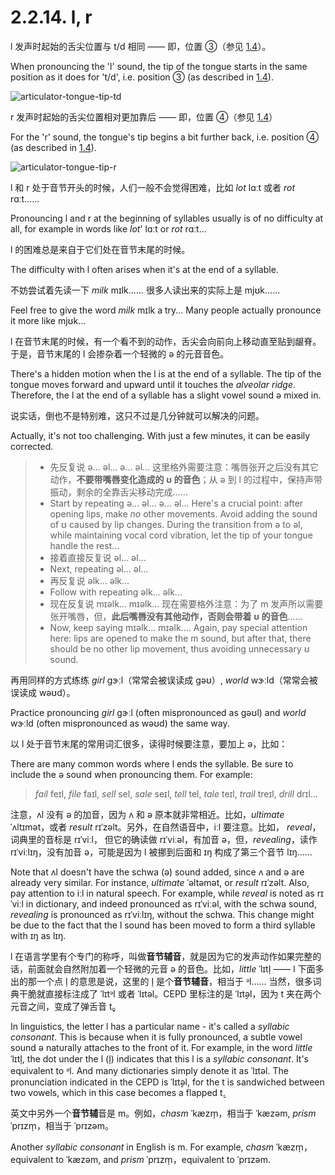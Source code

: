 # 2.2.14. <span class="pho">l</span>, <span class="pho">r</span>

<span class="pho">l</span> 发声时起始的舌尖位置与 <span class="pho">t/d</span> 相同 —— 即，位置 ③（参见 [1.4](1.4-articulators)）。

When pronouncing the 'l' sound, the tip of the tongue starts in the same position as it does for 't/d', i.e. position ③ (as described in [1.4](1.4-articulators)).

![articulator-tongue-tip-td](/images/articulator-tongue-tip-td.svg)

<span class="pho">r</span> 发声时起始的舌尖位置相对更加靠后 —— 即，位置 ④（参见 [1.4](1.4-articulators)）

For the 'r' sound, the tongue's tip begins a bit further back, i.e. position ④ (as described in [1.4](1.4-articulators)).

![articulator-tongue-tip-r](/images/articulator-tongue-tip-r.svg)

<span class="pho">l</span> 和 <span class="pho">r</span> 处于音节开头的时候，人们一般不会觉得困难，比如 *lot* <span class="pho alt">lɑːt</span><span class="speak-word-inline" data-audio-us-male="/audios/us/lot-us-male.mp3" data-audio-us-female="/audios/us/lot-us-female.mp3"></span> 或者 *rot* <span class="pho alt">rɑːt</span><span class="speak-word-inline" data-audio-us-male="/audios/us/rot-us-male.mp3" data-audio-us-female="/audios/us/rot-us-female.mp3"></span>……

Pronouncing <span class="pho">l</span> and <span class="pho">r</span> at the beginning of syllables usually is of no difficulty at all, for example in words like *lot*' <span class="pho alt">lɑːt</span><span class="speak-word-inline" data-audio-us-male="/audios/us/lot-us-male.mp3" data-audio-us-female="/audios/us/lot-us-female.mp3"></span> or *rot* <span class="pho alt">rɑːt</span><span class="speak-word-inline" data-audio-us-male="/audios/us/rot-us-male.mp3" data-audio-us-female="/audios/us/rot-us-female.mp3"></span>…

<span class="pho">l</span> 的困难总是来自于它们处在音节末尾的时候。

The difficulty with <span class="pho">l</span> often arises when it's at the end of a syllable.

不妨尝试着先读一下 *milk* <span class="pho alt">mɪlk</span><span class="speak-word-inline" data-audio-us-male="/audios/us/milk-us-male.mp3" data-audio-us-female="/audios/us/milk-us-female.mp3"></span>…… 很多人读出来的实际上是 <span class="pho alt">mjʊk</span>……

Feel free to give the word *milk* <span class="pho alt">mɪlk</span><span class="speak-word-inline" data-audio-us-male="/audios/us/milk-us-male.mp3" data-audio-us-female="/audios/us/students-us-female.mp3"></span> a try... Many people actually pronounce it more like <span class="pho alt">mjʊk</span>...

<span class="pho">l</span> 在音节末尾的时候，有一个看不到的动作，舌尖会向前向上移动直至贴到龈脊。于是，音节末尾的 <span class="pho">l</span> 会掺杂着一个轻微的 <span class="pho">ə</span> 的元音音色。

There's a hidden motion when the <span class="pho">l</span> is at the end of a syllable. The tip of the tongue moves forward and upward until it touches the *alveolar ridge*. Therefore, the <span class="pho">l</span> at the end of a syllable has a slight vowel sound <span class="pho">ə</span>  mixed in.

说实话，倒也不是特别难，这只不过是几分钟就可以解决的问题。

Actually, it's not too challenging. With just a few minutes, it can be easily corrected.

> * 先反复说 <span class="pho">ə... əl... ə... əl...</span> 这里格外需要注意：嘴唇张开之后没有其它动作，**不要带嘴唇变化造成的 <span class="pho">ʊ</span> 的音色**；从 <span class="pho">ə</span> 到 <span class="pho">l</span> 的过程中，保持声带振动，剩余的全靠舌尖移动完成……
> * Start by repeating <span class="pho">ə... əl... ə... əl...</span> Here's a crucial point: after opening lips, make *no* other movements. Avoid adding the sound of <span class="pho">ʊ</span> caused by lip changes. During the transition from <span class="pho">ə</span> to <span class="pho">əl</span>, while maintaining vocal cord vibration, let the tip of your tongue handle the rest...
> * 接着直接反复说 <span class="pho">əl... əl...</span>
> * Next, repeating <span class="pho">əl... əl...</span>
> * 再反复说 <span class="pho">əlk... əlk...</span>
> * Follow with repeating <span class="pho">əlk... əlk...</span>
> * 现在反复说 <span class="pho">mɪəlk... mɪəlk...</span> 现在需要格外注意：为了 <span class="pho">m</span> 发声所以需要张开嘴唇，但，**此后嘴唇没有其他动作，否则会带着 <span class="pho">ʊ</span> 的音色**……
> * Now, keep saying <span class="pho">mɪəlk... mɪəlk...</span>. Again, pay special attention here: lips are opened to make the <span class="pho">m</span> sound, but after that, there should be no other lip movement, thus avoiding unnecessary <span class="pho">ʊ</span> sound.

再用同样的方式练练 *girl* <span class="pho alt">ɡɝːl</span><span class="speak-word-inline" data-audio-us-male="/audios/us/girl-us-male.mp3" data-audio-us-female="/audios/us/girl-us-female.mp3"></span>（常常会被误读成 <span class="pho alt">gəʊ</span>）, *world* <span class="pho alt">wɝːld</span><span class="speak-word-inline" data-audio-us-male="/audios/us/world-us-male.mp3" data-audio-us-female="/audios/us/world-us-female.mp3"></span>（常常会被误读成 <span class="pho alt">wəʊd</span>）。

Practice pronouncing *girl* <span class="pho alt">ɡɝːl</span><span class="speak-word-inline" data-audio-us-male="/audios/us/girl-us-male.mp3" data-audio-us-female="/audios/us/girl-us-female.mp3"></span> (often mispronounced as <span class="pho alt">gəʊl</span>) and *world* <span class="pho alt">wɝːld</span><span class="speak-word-inline" data-audio-us-male="/audios/us/world-us-male.mp3" data-audio-us-female="/audios/us/world-us-female.mp3"></span> (often mispronounced as <span class="pho alt">wəʊd</span>) the same way.

以 <span class="pho">l</span> 处于音节末尾的常用词汇很多，读得时候要注意，要加上 <span class="pho">ə</span>，比如：

There are many common words where <span class="pho">l</span> ends the syllable. Be sure to include the <span class="pho">ə</span> sound when pronouncing them. For example:

> *fail* <span class="pho alt">feɪl</span><span class="speak-word-inline" data-audio-us-male="/audios/us/fail-us-male.mp3" data-audio-us-female="/audios/us/fail-us-female.mp3"></span>, *file* <span class="pho alt">faɪl</span><span class="speak-word-inline" data-audio-us-male="/audios/us/file-us-male.mp3" data-audio-us-female="/audios/us/file-us-female.mp3"></span>, *sell* <span class="pho alt">sel</span><span class="speak-word-inline" data-audio-us-male="/audios/us/sell-us-male.mp3" data-audio-us-female="/audios/us/sell-us-female.mp3"></span>, *sale* <span class="pho alt">seɪl</span><span class="speak-word-inline" data-audio-us-male="/audios/us/sale-us-male.mp3" data-audio-us-female="/audios/us/sale-us-female.mp3"></span>, *tell* <span class="pho alt">tel</span><span class="speak-word-inline" data-audio-us-male="/audios/us/tell-us-male.mp3" data-audio-us-female="/audios/us/tell-us-female.mp3"></span>, *tale* <span class="pho alt">teɪl</span><span class="speak-word-inline" data-audio-us-male="/audios/us/tale-us-male.mp3" data-audio-us-female="/audios/us/tale-us-female.mp3"></span>, *trail* <span class="pho alt">treɪl</span><span class="speak-word-inline" data-audio-us-male="/audios/us/trail-us-male.mp3" data-audio-us-female="/audios/us/trail-us-female.mp3"></span>, *drill* <span class="pho alt">drɪl</span><span class="speak-word-inline" data-audio-us-male="/audios/us/drill-us-male.mp3" data-audio-us-female="/audios/us/drill-us-female.mp3"></span>...

注意，<span class="pho alt">ʌl</span> 没有 <span class="pho">ə</span> 的加音，因为 <span class="pho">ʌ</span> 和 <span class="pho">ə</span> 原本就非常相近。比如，*ultimate* <span class="pho alt">ˈʌltɪmət</span><span class="speak-word-inline" data-audio-us-male="/audios/us/ultimate-us-male.mp3" data-audio-us-female="/audios/us/ultimate-us-female.mp3"></span>，或者 *result* <span class="pho alt">rɪˈzəlt</span><span class="speak-word-inline" data-audio-us-male="/audios/us/result-us-male.mp3" data-audio-us-female="/audios/us/result-us-female.mp3"></span>。另外，在自然语音中，<span class="pho alt">iːl</span> 要注意。比如， *reveal*，词典里的音标是 <span class="pho alt">rɪˈviːl</span>， 但它的确读做 <span class="pho alt">rɪˈviːəl</span><span class="speak-word-inline" data-audio-us-male="/audios/us/reveal-us-male.mp3" data-audio-us-female="/audios/us/reveal-us-female.mp3"></span>，有加音 <span class="pho">ə</span>，但，*revealing*，读作 <span class="pho alt">rɪˈviːlɪŋ</span><span class="speak-word-inline" data-audio-us-male="/audios/us/revealing-us-male.mp3" data-audio-us-female="/audios/us/revealing-us-female.mp3"></span>，没有加音 <span class="pho">ə</span>，可能是因为 <span class="pho">l</span> 被挪到后面和 <span class="pho">ɪŋ</span> 构成了第三个音节 <span class="pho alt">lɪŋ</span>……

Note that <span class="pho alt">ʌl</span> doesn't have the schwa (<span class="pho">ə</span>) sound added, since <span class="pho alt">ʌ</span> and <span class="pho">ə</span> are already very similar. For instance, *ultimate* <span class="pho alt">ˈəltəmət</span><span class="speak-word-inline" data-audio-us-male="/audios/us/ultimate-us-male.mp3" data-audio-us-female="/audios/us/ultimate-us-female.mp3"></span>, or *result* <span class="pho alt">rɪˈzəlt</span><span class="speak-word-inline" data-audio-us-male="/audios/us/result-us-male.mp3" data-audio-us-female="/audios/us/result-us-female.mp3"></span>. Also, pay attention to <span class="pho alt">iːl</span> in natural speech. For example, while *reveal* is noted as <span class="pho alt">rɪˈviːl</span> in dictionary, and indeed pronounced as <span class="pho alt">rɪˈviːəl</span><span class="speak-word-inline" data-audio-us-male="/audios/us/reveal-us-male.mp3" data-audio-us-female="/audios/us/reveal-us-female.mp3"></span>, with the schwa sound, *revealing* is pronounced as <span class="pho alt">rɪˈviːlɪŋ</span><span class="speak-word-inline" data-audio-us-male="/audios/us/revealing-us-male.mp3" data-audio-us-female="/audios/us/revealing-us-female.mp3"></span>, without the schwa. This change might be due to the fact that the <span class="pho">l</span> sound has been moved to form a third syllable with <span class="pho">ɪŋ</span> as <span class="pho alt">lɪŋ</span>.

<span class="pho">l</span> 在语言学里有个专门的称呼，叫做**音节辅音**，就是因为它的发声动作如果完整的话，前面就会自然附加着一个轻微的元音 <span class="pho">ə</span> 的音色。比如，*little* <span class="pho alt">ˈlɪtl̩</span><span class="speak-word-inline" data-audio-us-male="/audios/us/little-us-male.mp3" data-audio-us-female="/audios/us/little-us-female.mp3"></span> —— <span class="pho">l</span> 下面多出的那一个点 <span class="pho">l̩</span> 的意思是说，这里的 <span class="pho">l̩</span> 是个**音节辅音**，相当于 <span class="pho alt">ᵊl</span>…… 当然，很多词典干脆就直接标注成了 <span class="pho alt">ˈlɪtᵊl</span> 或者 <span class="pho alt">ˈlɪtəl</span>。CEPD 里标注的是 <span class="pho alt">ˈlɪt̬əl</span>，因为 <span class="pho">t</span> 夹在两个元音之间，变成了弹舌音 <span class="pho">t̬</span>。

In linguistics, the letter <span class="pho">l</span> has a particular name - it's called a *syllabic consonant*. This is because when it is fully pronounced, a subtle vowel sound <span class="pho">ə</span> naturally attaches to the front of it. For example, in the word *little* <span class="pho alt">ˈlɪtl̩</span><span class="speak-word-inline" data-audio-us-male="/audios/us/little-us-male.mp3" data-audio-us-female="/audios/us/little-us-female.mp3"></span>, the dot under the <span class="pho">l</span> (<span class="pho">l̩</span>) indicates that this <span class="pho">l</span> is a *syllabic consonant*. It's equivalent to <span class="pho alt">ᵊl</span>. And many dictionaries simply denote it as <span class="pho alt">ˈlɪtəl</span>. The pronunciation indicated in the CEPD is <span class="pho alt">ˈlɪt̬əl</span>, for the <span class="pho">t</span> is sandwiched between two vowels, which in this case becomes a flapped <span class="pho">t̬</span>.

英文中另外一个**音节辅**音是 <span class="pho">m</span>。例如，*chasm* <span class="pho alt">ˈkæzm̩</span><span class="speak-word-inline" data-audio-us-male="/audios/us/chasm-us-male.mp3" data-audio-us-female="/audios/us/chasm-us-female.mp3"></span>，相当于 <span class="pho alt">ˈkæzəm</span>, *prism* <span class="pho alt">ˈprɪzm̩</span><span class="speak-word-inline" data-audio-us-male="/audios/us/prism-us-male.mp3" data-audio-us-female="/audios/us/prism-us-female.mp3"></span>，相当于 <span class="pho alt">ˈprɪzəm</span>。

Another *syllabic consonant* in English is <span class="pho">m</span>. For example, *chasm* <span class="pho alt">ˈkæzm̩</span><span class="speak-word-inline" data-audio-us-male="/audios/us/chasm-us-male.mp3" data-audio-us-female="/audios/us/chasm-us-female.mp3"></span>，equivalent to <span class="pho alt">ˈkæzəm</span>, and *prism* <span class="pho alt">ˈprɪzm̩</span><span class="speak-word-inline" data-audio-us-male="/audios/us/prism-us-male.mp3" data-audio-us-female="/audios/us/prism-us-female.mp3"></span>，equivalent to <span class="pho alt">ˈprɪzəm</span>.